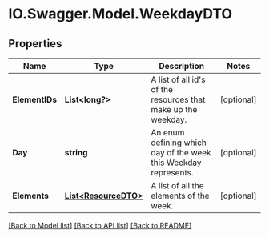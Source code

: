 # IO.Swagger.Model.WeekdayDTO
## Properties

Name | Type | Description | Notes
------------ | ------------- | ------------- | -------------
**ElementIDs** | **List&lt;long?&gt;** | A list of all id&#39;s of the resources that make up the weekday. | [optional] 
**Day** | **string** | An enum defining which day of the week this Weekday represents. | [optional] 
**Elements** | [**List&lt;ResourceDTO&gt;**](ResourceDTO.md) | A list of all the elements of the week. | [optional] 

[[Back to Model list]](../README.md#documentation-for-models) [[Back to API list]](../README.md#documentation-for-api-endpoints) [[Back to README]](../README.md)

